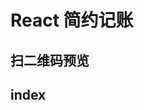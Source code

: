# React 简约记账

## 扫二维码预览

## index
<!-- * [总体页面布局](./1.md)
* [引入 svg](./2.md)
* [记账页面](./3.md)
* [TypeScript](./4.md) 
* [统计页面](./5.md) -->
